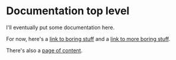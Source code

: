 Documentation top level
=======================

I'll eventually put some documentation here.

For now, here's a [link to boring stuff](another.md) and a [link to more boring stuff](more.html).

There's also a [page of content](content.html).
